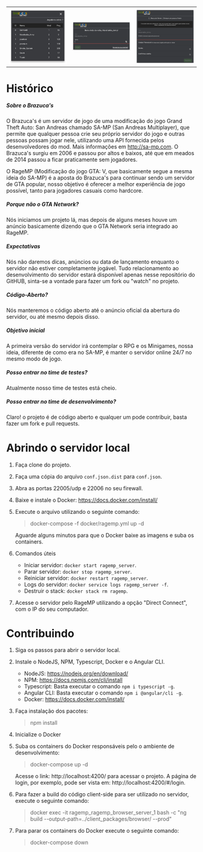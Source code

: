 <table>
    <td><img src="https://github.com/brazucas/ragemp/raw/master/demo/demo2.jpeg" width="300px"/></td>
    <td><img src="https://github.com/brazucas/ragemp/raw/master/demo/demo3.png" width="300px"/></td>
    <td><img src="https://github.com/brazucas/ragemp/raw/master/demo/demo4.png" width="300px"/></td>
</table>

# Histórico

##### Sobre o Brazuca's

O Brazuca's é um servidor de jogo de uma modificação do jogo Grand Theft Auto: San Andreas chamado SA-MP (San Andreas Multiplayer), que permite que qualquer pessoa crie seu próprio servidor do jogo e outras pessoas possam jogar nele, utilizando uma API fornecida pelos desenvolvedores do mod. Mais informações em http://sa-mp.com. O Brazuca's surgiu em 2006 e passou por altos e baixos, até que em meados de 2014 passou a ficar praticamente sem jogadores.

O RageMP (Modificação do jogo GTA: V, que basicamente segue a mesma ideia do SA-MP) é a aposta do Brazuca's para continuar sendo um servidor de GTA popular, nosso objetivo é oferecer a melhor experiência de jogo possível, tanto para jogadores casuais como hardcore.

##### Porque não o GTA Network?
Nós iniciamos um projeto lá, mas depois de alguns meses houve um anúncio basicamente dizendo que o GTA Network seria integrado ao RageMP.

##### Expectativas

Nós não daremos dicas, anúncios ou data de lançamento enquanto o servidor não estiver completamente jogável. Tudo relacionamento ao desenvolvimento do servidor estará disponível apenas nesse repositório do GitHUB, sinta-se a vontade para fazer um fork ou "watch" no projeto.

##### Código-Aberto?

Nós manteremos o código aberto até o anúncio oficial da abertura do servidor, ou até mesmo depois disso.

##### Objetivo inicial

A primeira versão do servidor irá contemplar o RPG e os Minigames, nossa ideia, diferente de como era no SA-MP, é manter o servidor online 24/7 no mesmo modo de jogo. 

##### Posso entrar no time de testes?
Atualmente nosso time de testes está cheio.

##### Posso entrar no time de desenvolvimento?

Claro! o projeto é de código aberto e qualquer um pode contribuir, basta fazer um fork e pull requests.

# Abrindo o servidor local

1. Faça clone do projeto.
2. Faça uma cópia do arquivo ```conf.json.dist``` para ```conf.json```.
3. Abra as portas 22005/udp e 22006 no seu firewall.
4. Baixe e instale o Docker: https://docs.docker.com/install/

6. Execute o arquivo utilizando o seguinte comando:
    > docker-compose -f docker/ragemp.yml up -d
    
     Aguarde alguns minutos para que o Docker baixe as imagens e suba os containers.
    
7. Comandos úteis
    - Iniciar servidor: ```docker start ragemp_server```.
    - Parar servidor: ```docker stop ragemp_server```.
    - Reiniciar servidor: ```docker restart ragemp_server```.
    - Logs do servidor: ```docker service logs ragemp_server -f```.
    - Destruir o stack: ```docker stack rm ragemp```.

8. Acesse o servidor pelo RageMP utilizando a opção "Direct Connect", com o IP do seu computador.

# Contribuindo

1. Siga os passos para abrir o servidor local.
2. Instale o NodeJS, NPM, Typescript, Docker e o Angular CLI.
     
     - NodeJS: https://nodejs.org/en/download/
     - NPM: https://docs.npmjs.com/cli/install
     - Typescript: Basta executar o comando ```npm i typescript -g```.
     - Angular CLI: Basta executar o comando ```npm i @angular/cli -g```.
     - Docker: https://docs.docker.com/install/
3. Faça instalação dos pacotes:
    > npm install
    
4. Inicialize o Docker

5. Suba os containers do Docker responsáveis pelo o ambiente de desenvolvimento:
    > docker-compose up -d
    
    Acesse o link: http://localhost:4200/ para acessar o projeto. A página de login, por exemplo, pode ser vista em: http://localhost:4200/#/login.

6. Para fazer a build do código client-side para ser utilizado no servidor, execute o seguinte comando:
    > docker exec -it ragemp_ragemp_browser_server_1 bash -c "ng build --output-path=../client_packages/browser/ --prod"

6. Para parar os containers do Docker execute o seguinte comando:
    > docker-compose down 
